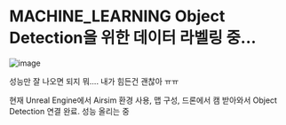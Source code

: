 # MACHINE_LEARNING Object Detection을 위한 데이터 라벨링 중...

![image](https://user-images.githubusercontent.com/27988544/67653054-09b2e480-f98b-11e9-8f30-7b480da37d18.png)

성능만 잘 나오면 되지 뭐.... 내가 힘든건 괜찮아 ㅠㅠ

현재 Unreal Engine에서 Airsim 환경 사용, 맵 구성, 드론에서 캠 받아와서 Object Detection 연결 완료. 성능 올리는 중